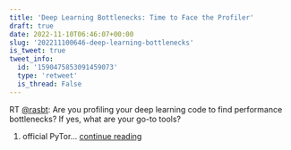 ```yaml
---
title: 'Deep Learning Bottlenecks: Time to Face the Profiler'
draft: true
date: 2022-11-10T06:46:07+00:00
slug: '202211100646-deep-learning-bottlenecks'
is_tweet: true
tweet_info:
  id: '1590475853091459073'
  type: 'retweet'
  is_thread: False
---
```




RT [@rasbt](https://x.com/rasbt): Are you profiling your deep learning code to find performance bottlenecks? If yes, what are your go-to tools?

1) official PyTor… [continue reading](https://x.com/sytelus/status/1590475853091459073)
